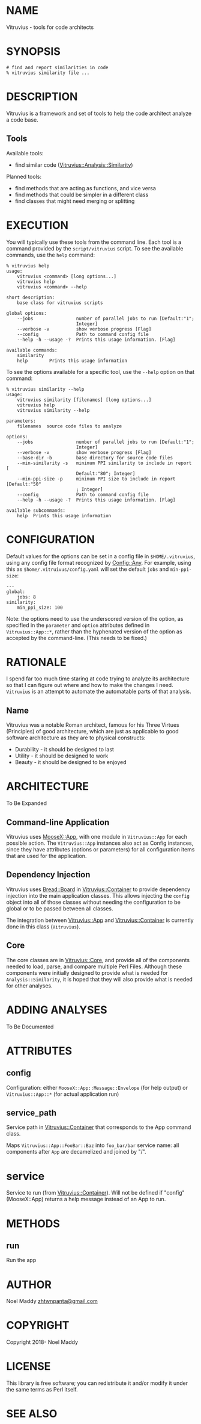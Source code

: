 # NAME

Vitruvius - tools for code architects

# SYNOPSIS

    # find and report similarities in code
    % vitruvius similarity file ...

# DESCRIPTION

Vitruvius is a framework and set of tools to help the code architect analyze
a code base.

## Tools

Available tools:

- find similar code ([Vitruvius::Analysis::Similarity](https://metacpan.org/pod/Vitruvius::Analysis::Similarity))

Planned tools:

- find methods that are acting as functions, and vice versa
- find methods that could be simpler in a different class
- find classes that might need merging or splitting

# EXECUTION

You will typically use these tools from the command line. Each tool is a command
provided by the `script/vitruvius` script. To see the available commands, use
the `help` command:

    % vitruvius help
    usage:
        vitruvius <command> [long options...]
        vitruvius help
        vitruvius <command> --help

    short description:
        base class for vitruvius scripts

    global options:
        --jobs                number of parallel jobs to run [Default:"1";
                              Integer]
        --verbose -v          show verbose progress [Flag]
        --config              Path to command config file
        --help -h --usage -?  Prints this usage information. [Flag]

    available commands:
        similarity
        help        Prints this usage information

To see the options available for a specific tool, use the `--help` option on
that command:

    % vitruvius similarity --help
    usage:
        vitruvius similarity [filenames] [long options...]
        vitruvius help
        vitruvius similarity --help

    parameters:
        filenames  source code files to analyze

    options:
        --jobs                number of parallel jobs to run [Default:"1";
                              Integer]
        --verbose -v          show verbose progress [Flag]
        --base-dir -b         base directory for source code files
        --min-similarity -s   minimum PPI similarity to include in report [
                              Default:"80"; Integer]
        --min-ppi-size -p     minimum PPI size to include in report [Default:"50"
                              ; Integer]
        --config              Path to command config file
        --help -h --usage -?  Prints this usage information. [Flag]

    available subcommands:
        help  Prints this usage information

# CONFIGURATION

Default values for the options can be set in a config file in `$HOME/.vitruvius`,
using any config file format recognized by [Config::Any](https://metacpan.org/pod/Config::Any). For example, using this
as `$home/.vitruivus/config.yaml` will set the default `jobs` and `min-ppi-size`:

    ---
    global:
        jobs: 8
    similarity:
        min_ppi_size: 100

Note: the options need to use the underscored version of the option, as specified
in the `parameter` and `option` attributes defined in `Vitruvius::App::*`,
rather than the hyphenated version of the option as accepted by the command-line.
(This needs to be fixed.)

# RATIONALE

I spend far too much time staring at code trying to analyze its architecture so
that I can figure out where and how to make the changes I need. `Vitruvius` is
an attempt to automate the automatable parts of that analysis.

## Name

Vitruvius was a notable Roman architect, famous for his Three Virtues (Principles)
of good architecture, which are just as applicable to good software architecture
as they are to physical constructs:

- Durability - it should be designed to last
- Utility - it should be designed to work
- Beauty - it should be designed to be enjoyed

# ARCHITECTURE

To Be Expanded

## Command-line Application

Vitruvius uses [MooseX::App](https://metacpan.org/pod/MooseX::App), with one module in `Vitruvius::App` for each
possible action. The `Vitruvius::App` instances also act as Config instances,
since they have attributes (options or parameters) for all configuration items
that are used for the application.

## Dependency Injection

Vitruvius uses [Bread::Board](https://metacpan.org/pod/Bread::Board) in [Vitruvius::Container](https://metacpan.org/pod/Vitruvius::Container) to provide dependency
injection into the main application classes. This allows injecting the `config`
object into all of those classes without needing the configuration to be global
or to be passed between all classes.

The integration between [Vitruvius::App](https://metacpan.org/pod/Vitruvius::App) and [Vitruvius::Container](https://metacpan.org/pod/Vitruvius::Container) is currently
done in this class (`Vitruvius`).

## Core

The core classes are in [Vitruvius::Core](https://metacpan.org/pod/Vitruvius::Core), and provide all of the components
needed to load, parse, and compare multiple Perl Files. Although these components
were initially designed to provide what is needed for `Analysis::Similarity`,
it is hoped that they will also provide what is needed for other analyses.

# ADDING ANALYSES

To Be Documented

# ATTRIBUTES

## config

Configuration: either `MooseX::App::Message::Envelope` (for help output)
or `Vitruvius::App::*` (for actual application run)

## service\_path

Service path in [Vitruvius::Container](https://metacpan.org/pod/Vitruvius::Container) that corresponds to the App command class.

Maps `Vitruvius::App::FooBar::Baz` into `foo_bar/bar` service name: all components
after `App` are decamelized and joined by "/".

# service

Service to run (from [Vitruvius::Container](https://metacpan.org/pod/Vitruvius::Container)). Will not be defined if
"config" (MooseX::App) returns a help message instead of an App to run.

# METHODS

## run

Run the app

# AUTHOR

Noel Maddy <zhtwnpanta@gmail.com>

# COPYRIGHT

Copyright 2018- Noel Maddy

# LICENSE

This library is free software; you can redistribute it and/or modify
it under the same terms as Perl itself.

# SEE ALSO
